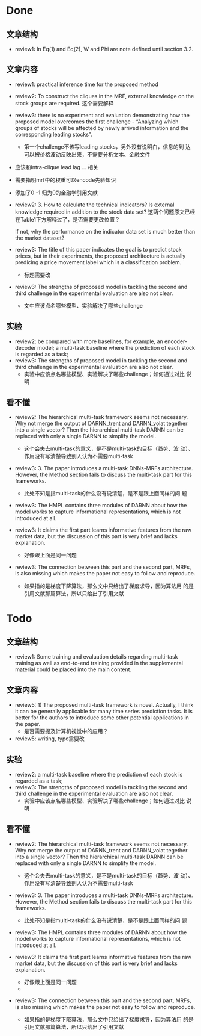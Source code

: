 # Done #

## 文章结构 ##

- review1: In Eq(1) and Eq(2), W and Phi are note defined until
  section 3.2.


## 文章内容 ##

- review1: practical inference time for the proposed method

- review2: To construct the cliques in the MRF, external
  knowledge on the stock groups are required. 这个需要解释

- review3: there is no experiment and evaluation demonstrating
  how the proposed model overcomes the first challenge -
  “Analyzing which groups of stocks will be affected by newly
  arrived information and the corresponding leading stocks”.
  - 第一个challenge不该写leading stocks，另外没有说明白，信息的到
    达可以被价格波动反映出来，不需要分析文本、金融文件

- 应该和intra-clique lead lag ... 相关
- 需要指明mrf中的权重可以encode先验知识
- 添加了0 -1 归为0的金融学引用文献

- review2: 3. How to calculate the technical indicators? Is
  external knowledge required in addition to the stock data set?
  这两个问题原文已经在Table1下方解释过了，是否需要更改位置？

  If not, why the performance on the indicator data set is much
  better than the market dataset? 

- review3: The title of this paper indicates the goal is to
  predict stock prices, but in their experiments, the proposed
  architecture is actually predicing a price movement label which
  is a classification problem.
  - 标题需要改


- review3: The strengths of proposed model in tackling the second
  and third challenge in the experimental evaluation are also
  not clear.
  - 文中应该点名哪些模型、实验解决了哪些challenge

## 实验 ##

- review2: be compared with more baselines, for example, an
  encoder-decoder model; a multi-task baseline where the
  prediction of each stock is regarded as a task;
- review3: The strengths of proposed model in tackling the second
  and third challenge in the experimental evaluation are also
  not clear.
  - 实验中应该点名哪些模型、实验解决了哪些challenge；如何通过对比
    说明


## 看不懂 ##

- review2: The hierarchical multi-task framework seems not necessary. Why not merge the output of DARNN_trent and DARNN_volat tegether into a single vector? Then the hierarchical multi-task DARNN can be replaced with only a single DARNN to simplify the model.
  - 这个会失去multi-task的意义，是不是multi-task的目标（趋势、波
    动）、作用没有写清楚导致别人认为不需要multi-task

- review3: 3. The paper introduces a multi-task DNNs-MRFs
  architecture. However, the Method section fails to discuss the
  multi-task part for this frameworks. 
  - 此处不知是指multi-task的什么没有说清楚，是不是跟上面同样的问
  题
- review3: The HMPL contains three modules of DARNN about how the
  model works to capture informational representations, which is
  not introduced at all.
- review3: It claims the first part learns informative features
  from the raw market data, but the discussion of this part is
  very brief and lacks explanation.
  - 好像跟上面是同一问题
- review3: The connection between this part and the second part,
  MRFs, is also missing which makes the paper not easy to follow
  and reproduce.
  - 如果指的是梯度下降算法，那么文中只给出了梯度求导，因为算法用
    的是引用文献那篇算法，所以只给出了引用文献

# Todo #

## 文章结构 ##

- review1: Some training and evaluation details regarding
  multi-task training as well as end-to-end training provided in
  the supplemental material could be placed into the main
  content.

## 文章内容 ##

- review5: 1) The proposed multi-task framework is novel.
  Actually, I think it can be generally applicable for many time
  series prediction tasks. It is better for the authors to
  introduce some other potential applications in the paper.
  - 是否需要提及计算机视觉中的应用？
- review5: writing, typo需要改

## 实验 ##

- review2: a multi-task baseline where the prediction of each
  stock is regarded as a task;
- review3: The strengths of proposed model in tackling the second
  and third challenge in the experimental evaluation are also
  not clear.
  - 实验中应该点名哪些模型、实验解决了哪些challenge；如何通过对比
    说明


## 看不懂 ##

- review2: The hierarchical multi-task framework seems not necessary. Why not merge the output of DARNN_trent and DARNN_volat tegether into a single vector? Then the hierarchical multi-task DARNN can be replaced with only a single DARNN to simplify the model.
  - 这个会失去multi-task的意义，是不是multi-task的目标（趋势、波
    动）、作用没有写清楚导致别人认为不需要multi-task

- review3: 3. The paper introduces a multi-task DNNs-MRFs
  architecture. However, the Method section fails to discuss the
  multi-task part for this frameworks. 
  - 此处不知是指multi-task的什么没有说清楚，是不是跟上面同样的问
  题


- review3: The HMPL contains three modules of DARNN about how the
  model works to capture informational representations, which is
  not introduced at all.
- review3: It claims the first part learns informative features
  from the raw market data, but the discussion of this part is
  very brief and lacks explanation.
  - 好像跟上面是同一问题
  - 
- review3: The connection between this part and the second part,
  MRFs, is also missing which makes the paper not easy to follow
  and reproduce.
  - 如果指的是梯度下降算法，那么文中只给出了梯度求导，因为算法用
    的是引用文献那篇算法，所以只给出了引用文献
